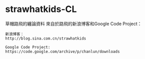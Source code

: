 # strawhatkids-CL
草帽路飛的纏論資料
來自於路飛的新浪博客和Google Code Project：
```
新浪博客：
http://blog.sina.com.cn/strawhatkids

Google Code Project:
https://code.google.com/archive/p/chanlun/downloads
```
